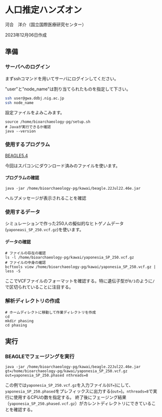 # 人口推定ハンズオン

河合　洋介（国立国際医療研究センター）

2023年12月06日作成

## 準備

### サーバへのログイン

まずsshコマンドを用いてサーバにログインしてください。

"user"と"node_name"は割り当てられたものを指定して下さい。

```sh
ssh user@gwa.ddbj.nig.ac.jp
ssh node_name
```

設定ファイルをよみこみます。

```
source /home/bioarchaeology-pg/setup.sh
# Javaが実行できるか確認
java --version
```

### 使用するプログラム

[BEAGLE5.4](http://faculty.washington.edu/browning/beagle/beagle.html)

今回はスパコンにダウンロード済みのファイルを使います。

#### プログラムの確認
`java -jar /home/bioarchaeology-pg/kawai/beagle.22Jul22.46e.jar`

ヘルプメッセージが表示されることを確認

### 使用するデータ
シミュレーションで作った250人の擬似的なヒトゲノムデータ(`yaponeasi_SP_250.vcf.gz`)を使います。

#### データの確認
```
# ファイルの存在の確認
ls -l /home/bioarchaeology-pg/kawai/yaponesia_SP_250.vcf.gz
# ファイルの中身の確認
bcftools view /home/bioarchaeology-pg/kawai/yaponesia_SP_250.vcf.gz | less -S
```
ここでVCFファイルのフォーマットを確認する。特に遺伝子型が`0/1`のように`/`で区切られていることに注目する。

### 解析ディレクトリの作成
```
# ホームディレクトに移動して作業ディレクトリを作成
cd
mkdir phasing
cd phasing
```

## 実行
### BEAGLEでフェージングを実行
```
java -jar /home/bioarchaeology-pg/kawai/beagle.22Jul22.46e.jar gt=/home/bioarchaeology-pg/kawai/yaponesia_SP_250.vcf.gz out=yaponesia_SP_250.phased nthreads=8
```
この例では`yaponesia_SP_250.vcf.gz`を入力ファイル(`GT=`)にして、`yaponesia_SP_250.phased`をプレフィックスに出力する(`out=`)。`nthreads=8`で実行に使用するCPUの数を指定する。
終了後にフェージング結果（`yaponesia_SP_250.phased.vcf.gz`）がカレントディレクトリにできていることを確認する。


